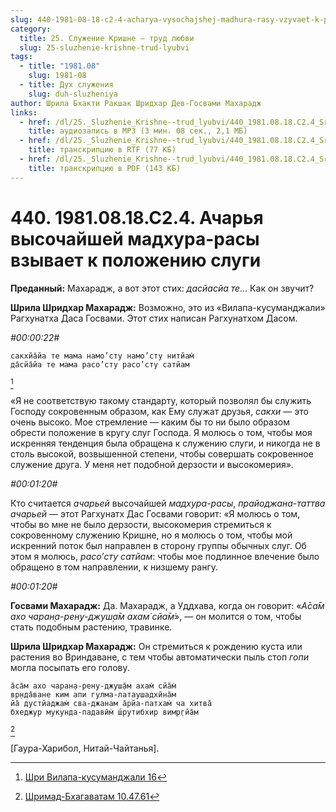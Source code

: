 ```yaml
---
slug: 440-1981-08-18-c2-4-acharya-vysochajshej-madhura-rasy-vzyvaet-k-polozheniyu-slugi
category:
  title: 25. Служение Кришне — труд любви
  slug: 25-sluzhenie-krishne-trud-lyubvi
tags:
  - title: "1981.08"
    slug: 1981-08
  - title: Дух служения
    slug: duh-sluzheniya
author: Шрила Бхакти Ракшак Шридхар Дев-Госвами Махарадж
links:
  - href: /dl/25._Sluzhenie_Krishne--trud_lyubvi/440_1981.08.18.C2.4_SridharMj_Acharja_vysochajshej_madhura_rasy_vzyvaet_k_polozheniju_slugi.mp3
    title: аудиозапись в MP3 (3 мин. 08 сек., 2,1 МБ)
  - href: /dl/25._Sluzhenie_Krishne--trud_lyubvi/440_1981.08.18.C2.4_SridharMj_Acharja_vysochajshej_madhura_rasy_vzyvaet_k_polozheniju_slugi.rtf
    title: транскрипцию в RTF (77 КБ)
  - href: /dl/25._Sluzhenie_Krishne--trud_lyubvi/440_1981.08.18.C2.4_SridharMj_Acharja_vysochajshej_madhura_rasy_vzyvaet_k_polozheniju_slugi.pdf
    title: транскрипцию в PDF (143 КБ)
---
```


# 440. 1981.08.18.C2.4. Ачарья высочайшей мадхура-расы взывает к положению слуги

**Преданный:** Махарадж, а вот этот стих: *дасйасйа те*… Как он звучит?

**Шрила Шридхар Махарадж:** Возможно, это из «Вилапа-кусуманджали» Рагхунатха Даса Госвами. Этот стих написан Рагхунатхом Дасом.

*#00:00:22#*

    сакхйа̄йа те мама намo’сту намo’сту нитйам̇
    да̄сйа̄йа те мама расo’сту расo’сту сатйам
[^_ftn1]

«Я не соответствую такому стандарту, который позволял бы служить Господу сокровенным образом, как Ему служат друзья, *сакхи* — это очень высоко. Мое стремление — каким бы то ни было образом обрести положение в кругу слуг Господа. Я молюсь о том, чтобы моя искренняя тенденция была обращена к служению слуги, и никогда не в столь высокой, возвышенной степени, чтобы совершать сокровенное служение друга. У меня нет подобной дерзости и высокомерия».

*#00:01:20#*

Кто считается *ачарьей* высочайшей *мадхура-расы*, *прайоджана-таттва ачарьей* — этот Рагхунатх Дас Госвами говорит: «Я молюсь о том, чтобы во мне не было дерзости, высокомерия стремиться к сокровенному служению Кришне, но я молюсь о том, чтобы мой искренний поток был направлен в сторону группы обычных слуг. Об этом я молюсь, *расo’сту сатйам*: чтобы мое подлинное влечение было обращено в том направлении, к низшему рангу.

*#00:01:20#*

**Госвами Махарадж:** Да. Махарадж, а Уддхава, когда он говорит: «*А̄са̄м ахо чаран̣а-рен̣у-джуш̣а̄м ахам̇ сйа̄м̇*», — он молится о том, чтобы стать подобным растению, травинке.

**Шрила Шридхар Махарадж:** Он стремиться к рождению куста или растения во Вриндаване, с тем чтобы автоматически пыль стоп *гопи* могла посыпать его голову.

    а̄са̄м ахо чаран̣а-рен̣у-джуш̣а̄м ахам̇ сйа̄м̇
    вр̣нда̄ване ким апи гулма-латаушадхӣна̄м
    йа̄ дустйаджам̇ сва-джанам а̄рйа-патхам̇ ча хитва̄
    бхеджур мукунда-падавӣм̇ ш́рутибхир вимр̣гйа̄м
[^_ftn2]

[Гаура-Харибол, Нитай-Чайтанья].



[^_ftn1]: [Шри Вилапа-кусуманджали 16](../notes/shri-vilapa-kusumandzhali/shri-vilapa-kusumandzhali-16.md)

[^_ftn2]: [Шримад-Бхагаватам 10.47.61](../notes/shrimad-bhagavatam/shrimad-bhagavatam-10-47-61.md)
